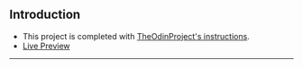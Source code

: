 ## Introduction
- This project is completed with [TheOdinProject's instructions](https://www.theodinproject.com/paths/full-stack-javascript/courses/javascript/lessons/restaurant-page). 
- [Live Preview](https://talipakcelik.github.io/restaurant-page/)

---
